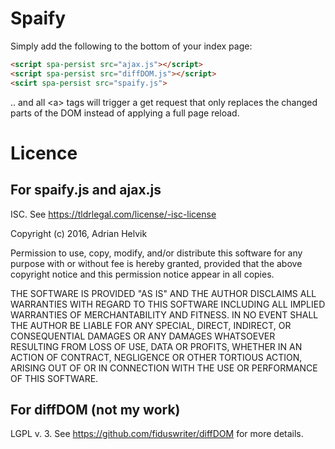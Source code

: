 Spaify
======

Simply add the following to the bottom of your index page:

```html
<script spa-persist src="ajax.js"></script>
<script spa-persist src="diffDOM.js"></script>
<scirt spa-persist src="spaify.js">
```

.. and all \<a\> tags will trigger a get request that only
replaces the changed parts of the DOM instead of applying
a full page reload.

Licence
=======

For spaify.js and ajax.js
-------------------------

ISC. See https://tldrlegal.com/license/-isc-license

Copyright (c) 2016, Adrian Helvik

Permission to use, copy, modify, and/or distribute this software for any purpose with or without fee is hereby granted, provided that the above copyright notice and this permission notice appear in all copies.

THE SOFTWARE IS PROVIDED "AS IS" AND THE AUTHOR DISCLAIMS ALL WARRANTIES WITH REGARD TO THIS SOFTWARE INCLUDING ALL IMPLIED WARRANTIES OF MERCHANTABILITY AND FITNESS. IN NO EVENT SHALL THE AUTHOR BE LIABLE FOR ANY SPECIAL, DIRECT, INDIRECT, OR CONSEQUENTIAL DAMAGES OR ANY DAMAGES WHATSOEVER RESULTING FROM LOSS OF USE, DATA OR PROFITS, WHETHER IN AN ACTION OF CONTRACT, NEGLIGENCE OR OTHER TORTIOUS ACTION, ARISING OUT OF OR IN CONNECTION WITH THE USE OR PERFORMANCE OF THIS SOFTWARE.

For diffDOM (not my work)
-------------------------

LGPL v. 3. See https://github.com/fiduswriter/diffDOM for more details.
